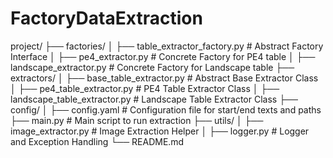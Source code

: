 # FactoryDataExtraction

project/
├── factories/
│   ├── table_extractor_factory.py  # Abstract Factory Interface
│   ├── pe4_extractor.py            # Concrete Factory for PE4 table
│   ├── landscape_extractor.py      # Concrete Factory for Landscape table
├── extractors/
│   ├── base_table_extractor.py     # Abstract Base Extractor Class
│   ├── pe4_table_extractor.py      # PE4 Table Extractor Class
│   ├── landscape_table_extractor.py # Landscape Table Extractor Class
├── config/
│   ├── config.yaml                 # Configuration file for start/end texts and paths
├── main.py                         # Main script to run extraction
├── utils/
│   ├── image_extractor.py          # Image Extraction Helper
│   ├── logger.py                   # Logger and Exception Handling
└── README.md
